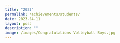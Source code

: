 ```yaml
---
title: "2023"
permalink: /achievements/students/
date: 2023-04-11
layout: post
description: ""
image: /images/Congratulations Volleyball Boys.jpg
---
```

